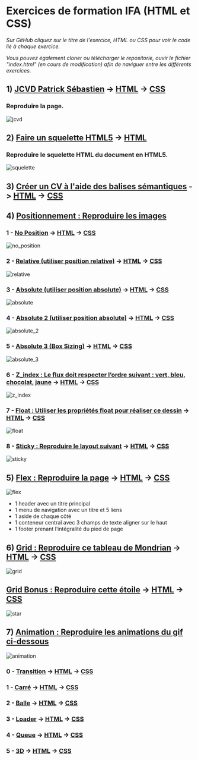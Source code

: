 # Exercices de formation IFA (HTML et CSS)

*Sur GitHub cliquez sur le titre de l'exercice, HTML ou CSS pour voir le code lié à chaque exercice.*

*Vous pouvez également cloner ou télécharger le repositorie, ouvir le fichier "index.html" (en cours de modification) afin de naviguer entre les différents exercices.*


## 1) [JCVD Patrick Sébastien](https://github.com/cedric-famibelle/html_css/tree/master/1-jcvd_patrick_sebastien) -> [HTML](https://github.com/cedric-famibelle/html_css/blob/master/1-jcvd_patrick_sebastien/index.html) -> [CSS](https://github.com/cedric-famibelle/html_css/blob/master/1-jcvd_patrick_sebastien/script/style.css)

### Reproduire la page.

![jcvd](https://github.com/cedric-famibelle/html_css/blob/master/img/jcvdpat.jpg)


## 2) [Faire un squelette HTML5](https://github.com/cedric-famibelle/html_css/tree/master/2-squelette_html) -> [HTML](https://github.com/cedric-famibelle/html_css/blob/master/2-squelette_html/index.html)

### Reproduire le squelette HTML du document en HTML5.

![squelette](https://github.com/cedric-famibelle/html_css/blob/master/img/squelette.jpg)


## 3) [Créer un CV à l'aide des balises sémantiques](https://github.com/cedric-famibelle/html_css/tree/master/3-cv_html) -> [HTML](https://github.com/cedric-famibelle/html_css/blob/master/3-cv_html/cv.html) -> [CSS](https://github.com/cedric-famibelle/html_css/blob/master/3-cv_html/script/style.css)


## 4) [Positionnement : Reproduire les images](https://github.com/cedric-famibelle/html_css/tree/master/4-positionnement) 

### 1 - [No Position](https://github.com/cedric-famibelle/html_css/tree/master/4-positionnement/1-no_position) -> [HTML](https://github.com/cedric-famibelle/html_css/blob/master/4-positionnement/1-no_position/no_position.html) -> [CSS](https://github.com/cedric-famibelle/html_css/blob/master/4-positionnement/1-no_position/style.css)

![no_position](https://github.com/cedric-famibelle/html_css/blob/master/img/1-no_position.jpg)


### 2 - [Relative (utiliser position relative)](https://github.com/cedric-famibelle/html_css/tree/master/4-positionnement/2-relative) -> [HTML](https://github.com/cedric-famibelle/html_css/blob/master/4-positionnement/2-relative/relative.html) -> [CSS](https://github.com/cedric-famibelle/html_css/blob/master/4-positionnement/2-relative/style.css)

![relative](https://github.com/cedric-famibelle/html_css/blob/master/img/2-relative.jpg)


### 3 - [Absolute (utiliser position absolute)](https://github.com/cedric-famibelle/html_css/tree/master/4-positionnement/3-absolute) -> [HTML](https://github.com/cedric-famibelle/html_css/blob/master/4-positionnement/3-absolute/absolute.html) -> [CSS](https://github.com/cedric-famibelle/html_css/blob/master/4-positionnement/3-absolute/style.css)

![absolute](https://github.com/cedric-famibelle/html_css/blob/master/img/3-absolute.jpg)


### 4 - [Absolute 2 (utiliser position absolute)](https://github.com/cedric-famibelle/html_css/tree/master/4-positionnement/4-absolute_2) -> [HTML](https://github.com/cedric-famibelle/html_css/blob/master/4-positionnement/4-absolute_2/absolute_2.html) -> [CSS](https://github.com/cedric-famibelle/html_css/blob/master/4-positionnement/4-absolute_2/style.css)

![absolute_2](https://github.com/cedric-famibelle/html_css/blob/master/img/4-absolute_2.jpg)


### 5 - [Absolute 3 (Box Sizing)](https://github.com/cedric-famibelle/html_css/tree/master/4-positionnement/5-absolute_3_box_size) -> [HTML](https://github.com/cedric-famibelle/html_css/blob/master/4-positionnement/5-absolute_3_box_size/absolute_3_box_size.html) -> [CSS](https://github.com/cedric-famibelle/html_css/blob/master/4-positionnement/5-absolute_3_box_size/style.css)

![absolute_3](https://github.com/cedric-famibelle/html_css/blob/master/img/5-absolute_3_box_size.jpg)


### 6 - [Z_index : Le flux doit respecter l’ordre suivant : vert, bleu, chocolat, jaune](https://github.com/cedric-famibelle/html_css/tree/master/4-positionnement/6-z_index) -> [HTML](https://github.com/cedric-famibelle/html_css/blob/master/4-positionnement/6-z_index/z_index.html) -> [CSS](https://github.com/cedric-famibelle/html_css/blob/master/4-positionnement/6-z_index/style.css)

![z_index](https://github.com/cedric-famibelle/html_css/blob/master/img/6-z_index.jpg)


### 7 - [Float : Utiliser les propriétés float pour réaliser ce dessin](https://github.com/cedric-famibelle/html_css/tree/master/4-positionnement/7-float) -> [HTML](https://github.com/cedric-famibelle/html_css/blob/master/4-positionnement/7-float/float.html) -> [CSS](https://github.com/cedric-famibelle/html_css/blob/master/4-positionnement/7-float/style.css)

![float](https://github.com/cedric-famibelle/html_css/blob/master/img/7-float.jpg)

### 8 - [Sticky : Reproduire le layout suivant](https://github.com/cedric-famibelle/html_css/tree/master/4-positionnement/8-sticky) -> [HTML](https://github.com/cedric-famibelle/html_css/blob/master/4-positionnement/8-sticky/sticky.html) -> [CSS](https://github.com/cedric-famibelle/html_css/blob/master/4-positionnement/8-sticky/style.css)

![sticky](https://github.com/cedric-famibelle/html_css/blob/master/img/8-sticky.jpg)


## 5) [Flex : Reproduire la page](https://github.com/cedric-famibelle/html_css/tree/master/5-flex) -> [HTML](https://github.com/cedric-famibelle/html_css/blob/master/5-flex/flex-exo.html) -> [CSS](https://github.com/cedric-famibelle/html_css/blob/master/5-flex/style.css)

![flex](https://github.com/cedric-famibelle/html_css/blob/master/img/5-flex.jpg)

* 1 header avec un titre principal
* 1 menu de navigation avec un titre et 5 liens
* 1 aside de chaque côté
* 1 conteneur central avec 3 champs de texte aligner sur le haut
* 1 footer prenant l’intégralité du pied de page


## 6) [Grid : Reproduire ce tableau de Mondrian](https://github.com/cedric-famibelle/html_css/tree/master/6-grid) -> [HTML](https://github.com/cedric-famibelle/html_css/blob/master/6-grid/grid.html) -> [CSS](https://github.com/cedric-famibelle/html_css/blob/master/6-grid/style.css)

![grid](https://github.com/cedric-famibelle/html_css/blob/master/img/6-grid.jpg)

## [Grid Bonus : Reproduire cette étoile](https://github.com/cedric-famibelle/html_css/tree/master/6-grid/star) -> [HTML](https://github.com/cedric-famibelle/html_css/blob/master/6-grid/star/star.html) -> [CSS](https://github.com/cedric-famibelle/html_css/blob/master/6-grid/star/style.css)

![star](https://github.com/cedric-famibelle/html_css/blob/master/6-grid/star/exemple.jpg)


## 7) [Animation : Reproduire les animations du gif ci-dessous](https://github.com/cedric-famibelle/html_css/tree/master/7-animation)

![animation](https://github.com/cedric-famibelle/html_css/blob/master/7-animation/animation.gif)

### 0 - [Transition](https://github.com/cedric-famibelle/html_css/tree/master/7-animation/0-transition) -> [HTML](https://github.com/cedric-famibelle/html_css/blob/master/7-animation/0-transition/transition.html) -> [CSS](https://github.com/cedric-famibelle/html_css/blob/master/7-animation/0-transition/style.css)


### 1 - [Carré](https://github.com/cedric-famibelle/html_css/tree/master/7-animation/1-carre) -> [HTML](https://github.com/cedric-famibelle/html_css/blob/master/7-animation/1-carre/carre.html) -> [CSS](https://github.com/cedric-famibelle/html_css/blob/master/7-animation/1-carre/style.css)


### 2 - [Balle](https://github.com/cedric-famibelle/html_css/tree/master/7-animation/2-balle) -> [HTML](https://github.com/cedric-famibelle/html_css/blob/master/7-animation/2-balle/balle.html) -> [CSS](https://github.com/cedric-famibelle/html_css/blob/master/7-animation/2-balle/style.css)


### 3 - [Loader](https://github.com/cedric-famibelle/html_css/tree/master/7-animation/3-loader) -> [HTML](https://github.com/cedric-famibelle/html_css/blob/master/7-animation/3-loader/loader.html) -> [CSS](https://github.com/cedric-famibelle/html_css/blob/master/7-animation/3-loader/style.css)


### 4 - [Queue](https://github.com/cedric-famibelle/html_css/tree/master/7-animation/4-queue) -> [HTML](https://github.com/cedric-famibelle/html_css/blob/master/7-animation/4-queue/queue.html) -> [CSS](https://github.com/cedric-famibelle/html_css/blob/master/7-animation/4-queue/style.css)


### 5 - [3D](https://github.com/cedric-famibelle/html_css/tree/master/7-animation/5-3d) -> [HTML](https://github.com/cedric-famibelle/html_css/blob/master/7-animation/5-3d/3d.html) -> [CSS](https://github.com/cedric-famibelle/html_css/blob/master/7-animation/5-3d/style.css)